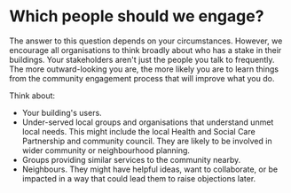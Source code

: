 # Which people should we engage?

The answer to this question depends on your circumstances.  However, we encourage all organisations to think broadly about who has a stake in their buildings.  Your stakeholders aren't just the people you talk to frequently. The more outward-looking you are, the more likely you are to learn things from the community engagement process that will improve what you do.

Think about:

- Your building's users.
- Under-served local groups and organisations that understand unmet local needs.  This might include the local Health and Social Care Partnership and community council.  They are likely to be involved in wider community or neighbourhood planning.
- Groups providing similar services to the community nearby.
- Neighbours.  They might have helpful ideas, want to collaborate, or be impacted in a way that could lead them to raise objections later.

